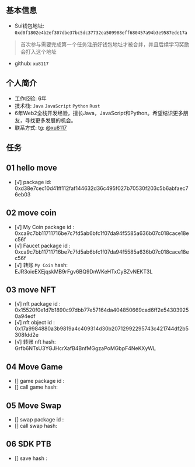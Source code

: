 ## 基本信息
- Sui钱包地址: `0xd0f1802e4b2ef307dbe37bc5dc37732ea509988eff680457a94b3e9587ede17a`
> 首次参与需要完成第一个任务注册好钱包地址才被合并，并且后续学习奖励会打入这个地址
- github: `xu8117`

## 个人简介
- 工作经验: 6年
- 技术栈: `Java` `JavaScript` `Python` `Rust`
- 6年Web2全栈开发经验，擅长Java，JavaScript和Python。希望结识更多朋友，寻找更多发展的机会。
- 联系方式: tg: [@xu8117](https://t.me/xu8117)

## 任务

##   01 hello move  
- [√] package id: 0xd38e7cec10d41ff112faf144632d36c495f027b70530f203c5b6abfaec76eb03

##   02 move coin
- [√] My Coin package id : 0xca9c7bb11711716be7c7fd5ab6bfc1f07da94f5585a636b07c018cace18ec56f
- [√] Faucet package id : 0xca9c7bb11711716be7c7fd5ab6bfc1f07da94f5585a636b07c018cace18ec56f
- [√] 转账 `My Coin` hash: EJR3oieEXEjqskMB9rFgv6BQ9DnWKeHTxCyBZvNEKT3L

##   03 move NFT
- [√] nft package id : 0x15520f0e1d7b1890c97dbb77e57164da404850669cad6ff2e543039250a94edf
- [√] nft object id : 0x17a9984880a3b9819a4c409314d30b20712992295743c421744df2b5308fdd2e
- [√] 转账 nft  hash: Grfb6NTsU3YGJHcrXafB4BnfMGgzaPoMGbpF4NeKXyWL

##   04 Move Game
- [] game package id :
- [] call game hash:

##   05 Move Swap
- [] swap package id :
- [] call swap hash:

##   06 SDK PTB
- [] save hash :
